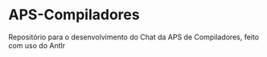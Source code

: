 # APS-Compiladores
Repositório para o desenvolvimento do Chat da APS de Compiladores, feito com uso do Antlr
